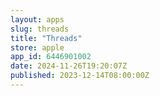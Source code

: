 ```yaml
---
layout: apps
slug: threads
title: "Threads"
store: apple
app_id: 6446901002
date: 2024-11-26T19:20:07Z
published: 2023-12-14T08:00:00Z
---
```

